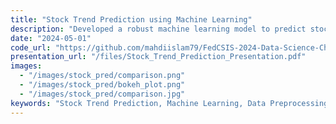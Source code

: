 ```yaml
---
title: "Stock Trend Prediction using Machine Learning"
description: "Developed a robust machine learning model to predict stock market trends using historical data from 300 companies across 11 sectors. Employed advanced data preprocessing techniques, including handling missing values with methods like median imputation and missForest. Various machine learning models, such as Random Forest, LightGBM, and Histogram Gradient Boosting, were utilized. The final model, enhanced with hyperparameter tuning using Optuna, achieved a notable error score of 0.7921."
date: "2024-05-01"
code_url: "https://github.com/mahdiislam79/FedCSIS-2024-Data-Science-Challenge-Predicting-Stock-Trends"
presentation_url: "/files/Stock_Trend_Prediction_Presentation.pdf"
images:
  - "/images/stock_pred/comparison.png"
  - "/images/stock_pred/bokeh_plot.png"
  - "/images/stock_pred/comparison.jpg"
keywords: "Stock Trend Prediction, Machine Learning, Data Preprocessing, Time Series Analysis, Random Forest, LightGBM, Histogram Gradient Boosting, Optuna, Financial Indicators, Imputation Techniques"
---
```

